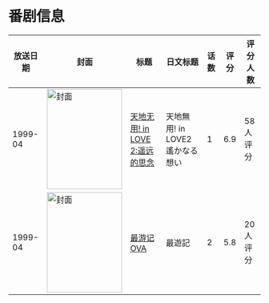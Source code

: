 # 番剧信息

|放送日期|封面|标题|日文标题|话数|评分|评分人数|
|---|---|---|---|---|---|---|
|1999-04|<img src="//lain.bgm.tv/pic/cover/c/aa/d4/56627_cy0CN.jpg" alt="封面" style="width:150px;height:200px;object-fit:cover;">|[天地无用! in LOVE 2:遥远的思念](https://bangumi.tv/subject/56627)|天地無用! in LOVE2 遙かなる想い|1|6.9|58人评分|
|1999-04|<img src="//lain.bgm.tv/pic/cover/c/b9/82/117076_xy229.jpg" alt="封面" style="width:150px;height:200px;object-fit:cover;">|[最游记OVA](https://bangumi.tv/subject/117076)|最遊記|2|5.8|20人评分|
